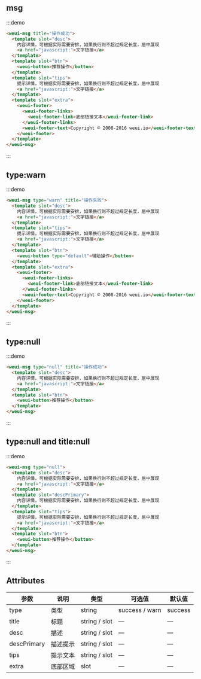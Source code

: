 ## msg

:::demo

```html
<weui-msg title="操作成功">
  <template slot="desc">
    内容详情，可根据实际需要安排，如果换行则不超过规定长度，居中展现
    <a href="javascript:">文字链接</a>
  </template>
  <template slot="btn">
    <weui-button>推荐操作</button>
  </template>
  <template slot="tips">
    提示详情，可根据实际需要安排，如果换行则不超过规定长度，居中展现
    <a href="javascript:">文字链接</a>
  </template>
  <template slot="extra">
    <weui-footer>
      <weui-footer-links>
        <weui-footer-link>底部链接文本</weui-footer-link>
      </weui-footer-links>
      <weui-footer-text>Copyright © 2008-2016 weui.io</weui-footer-text>
    </weui-footer>
  </template>
</weui-msg>
```

:::

## type:warn

:::demo

```html
<weui-msg type="warn" title="操作失败">
  <template slot="desc">
    内容详情，可根据实际需要安排，如果换行则不超过规定长度，居中展现
    <a href="javascript:">文字链接</a>
  </template>
  <template slot="tips">
    提示详情，可根据实际需要安排，如果换行则不超过规定长度，居中展现
    <a href="javascript:">文字链接</a>
  </template>
  <template slot="btn">
    <weui-button type="default">辅助操作</button>
  </template>
  <template slot="extra">
    <weui-footer>
      <weui-footer-links>
        <weui-footer-link>底部链接文本</weui-footer-link>
      </weui-footer-links>
      <weui-footer-text>Copyright © 2008-2016 weui.io</weui-footer-text>
    </weui-footer>
  </template>
</weui-msg>
```

:::

## type:null

:::demo

```html
<weui-msg type="null" title="操作成功">
  <template slot="desc">
    内容详情，可根据实际需要安排，如果换行则不超过规定长度，居中展现
    <a href="javascript:">文字链接</a>
  </template>
  <template slot="btn">
    <weui-button>推荐操作</button>
  </template>
</weui-msg>
```

:::

## type:null and title:null

:::demo

```html
<weui-msg type="null">
  <template slot="desc">
    内容详情，可根据实际需要安排，如果换行则不超过规定长度，居中展现
    <a href="javascript:">文字链接</a>
  </template>
  <template slot="descPrimary">
    内容详情，可根据实际需要安排，如果换行则不超过规定长度，居中展现
  </template>
  <template slot="tips">
    提示详情，可根据实际需要安排，如果换行则不超过规定长度，居中展现
    <a href="javascript:">文字链接</a>
  </template>
  <template slot="btn">
    <weui-button>推荐操作</button>
  </template>
</weui-msg>
```

:::

## Attributes

| 参数        | 说明     | 类型          | 可选值         | 默认值  |
| ----------- | -------- | ------------- | -------------- | ------- |
| type        | 类型     | string        | success / warn | success |
| title       | 标题     | string / slot | —              | —       |
| desc        | 描述     | string / slot | —              | —       |
| descPrimary | 描述提示 | string / slot | —              | —       |
| tips        | 提示文本 | string / slot | —              | —       |
| extra       | 底部区域 | slot          | —              | —       |
